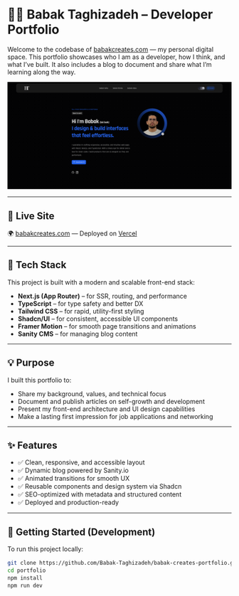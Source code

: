 # 👨‍💻 Babak Taghizadeh – Developer Portfolio

Welcome to the codebase of [babakcreates.com](https://babakcreates.com) — my personal digital space. This portfolio showcases who I am as a developer, how I think, and what I’ve built. It also includes a blog to document and share what I’m learning along the way.

![Preview of babakcreates.com](./public/preview.png)

---

## 🔗 Live Site

🌍 [babakcreates.com](https://babakcreates.com) — Deployed on [Vercel](https://vercel.com)

---

## 🧰 Tech Stack

This project is built with a modern and scalable front-end stack:

- **Next.js (App Router)** – for SSR, routing, and performance
- **TypeScript** – for type safety and better DX
- **Tailwind CSS** – for rapid, utility-first styling
- **Shadcn/UI** – for consistent, accessible UI components
- **Framer Motion** – for smooth page transitions and animations
- **Sanity CMS** – for managing blog content

---

## 💡 Purpose

I built this portfolio to:

- Share my background, values, and technical focus
- Document and publish articles on self-growth and development
- Present my front-end architecture and UI design capabilities
- Make a lasting first impression for job applications and networking

---

## ✨ Features

- ✅ Clean, responsive, and accessible layout
- ✅ Dynamic blog powered by Sanity.io
- ✅ Animated transitions for smooth UX
- ✅ Reusable components and design system via Shadcn
- ✅ SEO-optimized with metadata and structured content
- ✅ Deployed and production-ready

---

## 🚀 Getting Started (Development)

To run this project locally:

```bash
git clone https://github.com/Babak-Taghizadeh/babak-creates-portfolio.git
cd portfolio
npm install
npm run dev
